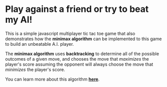 # Play against a friend or try to beat my AI! 
This is a simple javascript multiplayer tic tac toe game that also demonstrates how the **minimax algorithm** can be implemented to this game to build an unbeatable A.I. player.


The **minimax algorithm** uses **backtracking** to determine all of the possible outcomes of a given move, and chooses the move that *maximizes* the player's score assuming the opponent will always choose the move that *minimizes* the player's score. 

You can learn more about this algorithm **[here](https://www.geeksforgeeks.org/minimax-algorithm-in-game-theory-set-1-introduction/)**.

